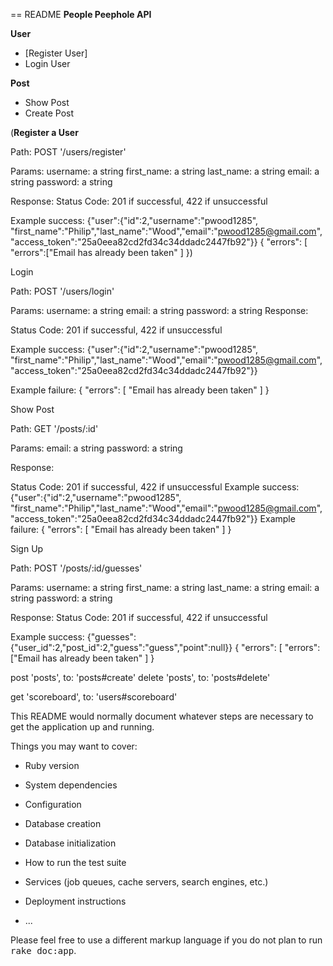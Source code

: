 == README
**People Peephole API**

**User**

* [Register User]
* Login User


**Post**

* Show Post
* Create Post





(**Register a User**

Path: POST '/users/register'

Params:
  username: a string
  first_name: a string
  last_name: a string
  email: a string
  password: a string

Response:
  Status Code: 201 if successful, 422 if unsuccessful

Example success:  {"user":{"id":2,"username":"pwood1285",
  "first_name":"Philip","last_name":"Wood","email":"pwood1285@gmail.com",
  "access_token":"25a0eea82cd2fd34c34ddadc2447fb92"}}
  {
  "errors": [
    "errors":["Email has already been taken"
  ]
  })


Login

Path: POST '/users/login'

Params:
username: a string
email: a string
password: a string
Response:

Status Code: 201 if successful, 422 if unsuccessful

Example success:  {"user":{"id":2,"username":"pwood1285",
"first_name":"Philip","last_name":"Wood","email":"pwood1285@gmail.com",
"access_token":"25a0eea82cd2fd34c34ddadc2447fb92"}}

Example failure:
{
"errors": [
  "Email has already been taken"
]
}


Show Post

Path: GET '/posts/:id'

Params:
  email: a string
  password: a string

Response:

Status Code: 201 if successful, 422 if unsuccessful
Example success:  {"user":{"id":2,"username":"pwood1285",
  "first_name":"Philip","last_name":"Wood","email":"pwood1285@gmail.com",
  "access_token":"25a0eea82cd2fd34c34ddadc2447fb92"}}
Example failure:
{
"errors": [
  "Email has already been taken"
]
}



Sign Up

Path: POST '/posts/:id/guesses'

Params:
  username: a string
  first_name: a string
  last_name: a string
  email: a string
  password: a string

Response:
  Status Code: 201 if successful, 422 if unsuccessful

Example success:  {"guesses":{"user_id":2,"post_id":2,"guess":"guess","point":null}}
  {
  "errors": [
    "errors":["Email has already been taken"
  ]
  }



post 'posts', to: 'posts#create'
delete 'posts', to: 'posts#delete'

get 'scoreboard', to: 'users#scoreboard'


This README would normally document whatever steps are necessary to get the
application up and running.

Things you may want to cover:

* Ruby version

* System dependencies

* Configuration

* Database creation

* Database initialization

* How to run the test suite

* Services (job queues, cache servers, search engines, etc.)

* Deployment instructions

* ...


Please feel free to use a different markup language if you do not plan to run
<tt>rake doc:app</tt>.
